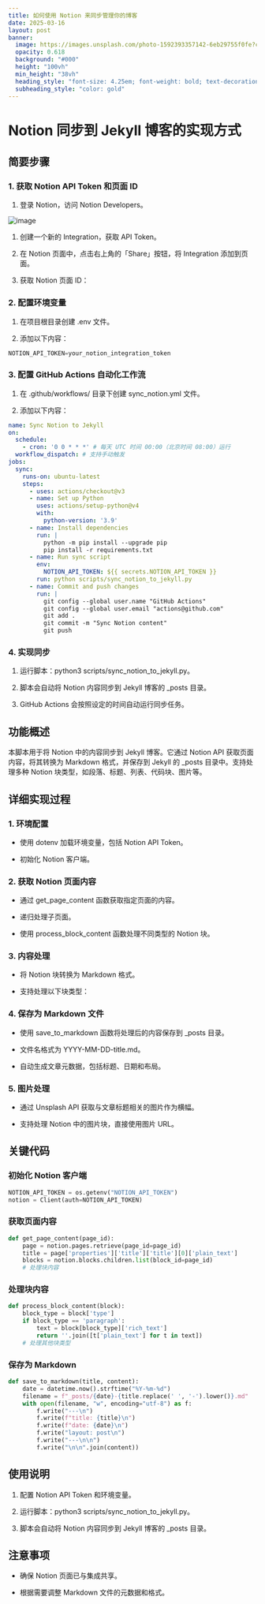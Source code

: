 ```yaml
---
title: 如何使用 Notion 来同步管理你的博客
date: 2025-03-16
layout: post
banner:
  image: https://images.unsplash.com/photo-1592393357142-6eb29755f0fe?crop=entropy&cs=tinysrgb&fit=max&fm=jpg&ixid=M3w2OTIwMzJ8MHwxfHJhbmRvbXx8fHx8fHx8fDE3NDIxNDIxMzN8&ixlib=rb-4.0.3&q=80&w=1080
  opacity: 0.618
  background: "#000"
  height: "100vh"
  min_height: "38vh"
  heading_style: "font-size: 4.25em; font-weight: bold; text-decoration: underline"
  subheading_style: "color: gold"
---
```


# Notion 同步到 Jekyll 博客的实现方式

## 简要步骤

### 1. 获取 Notion API Token 和页面 ID

1. 登录 Notion，访问 Notion Developers。

![image](https://prod-files-secure.s3.us-west-2.amazonaws.com/a7a0cc5a-89b9-4cda-8686-1fba0ca52f40/d19c1afe-dea5-4312-9333-786b0ba83054/image.png?X-Amz-Algorithm=AWS4-HMAC-SHA256&X-Amz-Content-Sha256=UNSIGNED-PAYLOAD&X-Amz-Credential=ASIAZI2LB4665ESJUQTI%2F20250316%2Fus-west-2%2Fs3%2Faws4_request&X-Amz-Date=20250316T162212Z&X-Amz-Expires=3600&X-Amz-Security-Token=IQoJb3JpZ2luX2VjENj%2F%2F%2F%2F%2F%2F%2F%2F%2F%2FwEaCXVzLXdlc3QtMiJIMEYCIQCOnvxhb9X%2FfekHjwCF88ay7a8Ad5QVupK8BtLcA3kaJwIhAIlu9wf2980oOl96HmZydzmVLLSUY91WAOnE3NXd%2BL0OKv8DCDAQABoMNjM3NDIzMTgzODA1IgykzwTTv1CbNfojS0wq3ANq1oh%2BuFWPjtUTQ1w8YtVSH%2FP6DKhjFvhlb46RalDSsPNw22d400lhb6rFXszS7qJDmaebSJAOf%2BuIdSQxLGgnfF%2FK1Jbr7GJzrI7TVATsS6DsimClvLuXL9a%2Bq0g4tx0cy7%2BH4zmw8nW82cshhpU0frk6BDKfUOCBWK5NyOnOzzztPLuGtOb5zPmhq7cep2bhY%2Ba3eIkk8ack%2FZU8BhmO0w9Zai6ycrrn0eIBKYnljwIDyal0Qs%2FuTqX1DAp7%2BEVLGYa7B0mXzNUon6BLNwoO3LAljjZDaKTcECrfF7%2FuJEzASLlzPcZJ%2F3eyQNyuhhXleWsH8ahjZUDQTZPMcnmP1OBMVyZERUzpIWzkPlvBqaVmQbz9HwZVq9Gu4NNE6OEBNirH%2BSfkkt1OWBvSLRI9m3t1e4zAhosnGEyjVvbUXq6PsMh%2Fq9ZOhpdyRuCeKRaFhhJDHLOaC5JrmEczUM130HOBuW96%2B4qG5Cf1FAKgi9SmMROQs%2FsxVGYcW7U00kwLGK59MBDPJOiCupA%2FfOE8TQmzAsSz0Hj%2B4QzFemv8k5de8z44zEtGog%2Fpso61PRlN3FdxGNxZN1W9QDjDvsjlTXDThpO%2BqOullrseI%2BnzSsC3mv4m8%2FvK%2F1HVyjCv3tu%2BBjqkAcE7ZEBfjPOilCjKQtlNANuFaDdx5hq0kwS%2BZMUaT6wtgZvZhdku5MxLR63EFS%2FSDUAA5nI7J8YJCz%2F%2F0%2FbQpgG07jenGHdDMdPsXGYT1%2BzHsHRIS4xfQAyp5wcwtx%2FFdMyHzeP9m47ru0kmx4Mr2b9he78phY7XiDucvRfMxE8TnWN3%2BOmGpZxC9udGqIGdgAaHhda2s3vxYQNRuuUWefopuy8c&X-Amz-Signature=562d99d76d6736f25beb8ff69600b9b5526c28f0bcfd96f37f83d48564fcba38&X-Amz-SignedHeaders=host&x-id=GetObject)

1. 创建一个新的 Integration，获取 API Token。

1. 在 Notion 页面中，点击右上角的「Share」按钮，将 Integration 添加到页面。

1. 获取 Notion 页面 ID：


### 2. 配置环境变量

1. 在项目根目录创建 .env 文件。

1. 添加以下内容：

```javascript
NOTION_API_TOKEN=your_notion_integration_token
```

### 3. 配置 GitHub Actions 自动化工作流

1. 在 .github/workflows/ 目录下创建 sync_notion.yml 文件。

1. 添加以下内容：

```yaml
name: Sync Notion to Jekyll
on:
  schedule:
    - cron: '0 0 * * *' # 每天 UTC 时间 00:00（北京时间 08:00）运行
  workflow_dispatch: # 支持手动触发
jobs:
  sync:
    runs-on: ubuntu-latest
    steps:
      - uses: actions/checkout@v3
      - name: Set up Python
        uses: actions/setup-python@v4
        with:
          python-version: '3.9'
      - name: Install dependencies
        run: |
          python -m pip install --upgrade pip
          pip install -r requirements.txt
      - name: Run sync script
        env:
          NOTION_API_TOKEN: ${{ secrets.NOTION_API_TOKEN }}
        run: python scripts/sync_notion_to_jekyll.py
      - name: Commit and push changes
        run: |
          git config --global user.name "GitHub Actions"
          git config --global user.email "actions@github.com"
          git add .
          git commit -m "Sync Notion content"
          git push
```

### 4. 实现同步

1. 运行脚本：python3 scripts/sync_notion_to_jekyll.py。

1. 脚本会自动将 Notion 内容同步到 Jekyll 博客的 _posts 目录。

1. GitHub Actions 会按照设定的时间自动运行同步任务。

## 功能概述

本脚本用于将 Notion 中的内容同步到 Jekyll 博客。它通过 Notion API 获取页面内容，将其转换为 Markdown 格式，并保存到 Jekyll 的 _posts 目录中。支持处理多种 Notion 块类型，如段落、标题、列表、代码块、图片等。

## 详细实现过程

### 1. 环境配置

- 使用 dotenv 加载环境变量，包括 Notion API Token。

- 初始化 Notion 客户端。

### 2. 获取 Notion 页面内容

- 通过 get_page_content 函数获取指定页面的内容。

- 递归处理子页面。

- 使用 process_block_content 函数处理不同类型的 Notion 块。

### 3. 内容处理

- 将 Notion 块转换为 Markdown 格式。

- 支持处理以下块类型：


### 4. 保存为 Markdown 文件

- 使用 save_to_markdown 函数将处理后的内容保存到 _posts 目录。

- 文件名格式为 YYYY-MM-DD-title.md。

- 自动生成文章元数据，包括标题、日期和布局。

### 5. 图片处理

- 通过 Unsplash API 获取与文章标题相关的图片作为横幅。

- 支持处理 Notion 中的图片块，直接使用图片 URL。

## 关键代码

### 初始化 Notion 客户端

```python
NOTION_API_TOKEN = os.getenv("NOTION_API_TOKEN")
notion = Client(auth=NOTION_API_TOKEN)
```

### 获取页面内容

```python
def get_page_content(page_id):
    page = notion.pages.retrieve(page_id=page_id)
    title = page['properties']['title']['title'][0]['plain_text']
    blocks = notion.blocks.children.list(block_id=page_id)
    # 处理块内容
```

### 处理块内容

```python
def process_block_content(block):
    block_type = block['type']
    if block_type == 'paragraph':
        text = block[block_type]['rich_text']
        return ''.join([t['plain_text'] for t in text])
    # 处理其他块类型
```

### 保存为 Markdown

```python
def save_to_markdown(title, content):
    date = datetime.now().strftime("%Y-%m-%d")
    filename = f"_posts/{date}-{title.replace(' ', '-').lower()}.md"
    with open(filename, "w", encoding="utf-8") as f:
        f.write("---\n")
        f.write(f"title: {title}\n")
        f.write(f"date: {date}\n")
        f.write("layout: post\n")
        f.write("---\n\n")
        f.write("\n\n".join(content))
```

## 使用说明

1. 配置 Notion API Token 和环境变量。

1. 运行脚本：python3 scripts/sync_notion_to_jekyll.py。

1. 脚本会自动将 Notion 内容同步到 Jekyll 博客的 _posts 目录。

## 注意事项

- 确保 Notion 页面已与集成共享。

- 根据需要调整 Markdown 文件的元数据和格式。